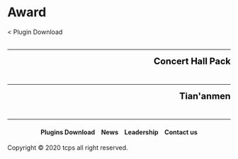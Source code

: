 <style>
h1 {text-align: center;}
h2 {text-align: left;}
h4 {text-align: center;}
h3 {text-align: left;}
p {text-align: center;}
a:link { text-decoration: none;}
a:active { text-decoration: none}
a:hover { text-decoration: none;}
a:visited { text-decoration: none;}
</style>
<style type="text/css">
  #left{
        text-align:left;
  }
  #right{
        text-align:right;
  }
  #title{
        font-size:20px;
        text-align:right;
        font-weight:bold;
  }
  #des{
        font-size:12.5px;
        text-align:right;
  }
</style>
<h1><div id="left">Award</div></h1>
<div id="left"><a href="/plugins/download">< Plugin Download</a></div
<div>&nbsp;</div>
<hr>
<div style="height: 50px">
<div id="title"><a href="/plugins/Concert Hall Pack by TCPS Team.zip" style="color:black;">Concert Hall Pack</a></div>
</div>
<hr>
<div style="height: 50px">
<div id="title"><a href="/plugins/Tian'anmen by TCPS Team.zip" style="color:black;">Tian'anmen</a></div>
</div>
<hr>
<h4><a href="/plugins/download">Plugins Download</a>&emsp;<a href="/news">News</a>&emsp;<a href="/leadership">Leadership</a>&emsp;<a href="/contact">Contact us</a></h4>
Copyright © 2020 tcps all right reserved.
